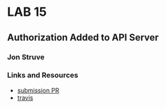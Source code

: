 # LAB 15

## Authorization Added to API Server

### Jon Struve

### Links and Resources
* [submission PR](https://github.com/DeltaV401/401-lab-09/pull/2)
* [travis](https://travis-ci.com/DeltaV401/401-lab-09/builds/131569877)
